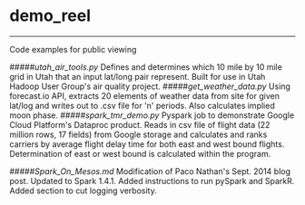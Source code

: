 # demo_reel
***
Code examples for public viewing


#####*utah_air_tools.py*
Defines and determines which 10 mile by 10 mile grid in Utah that an input lat/long pair represent.  Built for use in Utah Hadoop User Group's air quality project.
#####*get_weather_data.py*
Using forecast.io API, extracts 20 elements of weather data from site for given lat/log and writes out to .csv file for 'n' periods.  Also calculates implied moon phase. 
#####*spark_tmr_demo.py*
Pyspark job to demonstrate Google Cloud Platform's Dataproc product.  Reads in csv file of flight data (22 million rows, 17 fields) from Google storage and calculates and ranks carriers by average flight delay time for both east and west bound flights.  Determination of east or west bound is calculated within the program.

#####*Spark_On_Mesos.md*
Modification of Paco Nathan's Sept. 2014 blog post.  Updated to Spark 1.4.1. Added instructions to run pySpark and SparkR. Added section to cut logging verbosity. 
